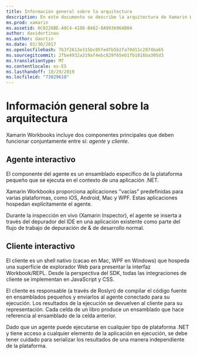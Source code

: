 ```yaml
---
title: Información general sobre la arquitectura
description: En este documento se describe la arquitectura de Xamarin Workbooks, examinando cómo funcionan conjuntamente el agente interactivo y el cliente interactivo.
ms.prod: xamarin
ms.assetid: 6C0226BE-A0C4-4108-B482-0A903696AB04
author: davidortinau
ms.author: daortin
ms.date: 03/30/2017
ms.openlocfilehash: 7b3f2613e315bc05fedfb5b2fa70d11c2874ba65
ms.sourcegitcommit: 2fbe4932a319af4ebc829f65eb1fb1816ba305d3
ms.translationtype: MT
ms.contentlocale: es-ES
ms.lasthandoff: 10/29/2019
ms.locfileid: "73029618"
---
```

# <a name="architecture-overview"></a>Información general sobre la arquitectura

Xamarin Workbooks incluye dos componentes principales que deben funcionar conjuntamente entre sí: _agente_ y _cliente_.

## <a name="interactive-agent"></a>Agente interactivo

El componente del agente es un ensamblado específico de la plataforma pequeño que se ejecuta en el contexto de una aplicación .NET.

Xamarin Workbooks proporciona aplicaciones "vacías" predefinidas para varias plataformas, como iOS, Android, Mac y WPF. Estas aplicaciones hospedan explícitamente el agente.

Durante la inspección en vivo (Xamarin Inspector), el agente se inserta a través del depurador del IDE en una aplicación existente como parte del flujo de trabajo de depuración de & de desarrollo normal.

## <a name="interactive-client"></a>Cliente interactivo

El cliente es un shell nativo (cacao en Mac, WPF en Windows) que hospeda una superficie de explorador Web para presentar la interfaz Workbook/REPL. Desde la perspectiva del SDK, todas las integraciones de cliente se implementan en JavaScript y CSS.

El cliente es responsable (a través de Roslyn) de compilar el código fuente en ensamblados pequeños y enviarlos al agente conectado para su ejecución. Los resultados de la ejecución se devuelven al cliente para su representación. Cada celda de un libro produce un ensamblado que hace referencia al ensamblado de la celda anterior.

Dado que un agente puede ejecutarse en cualquier tipo de plataforma .NET y tiene acceso a cualquier elemento de la aplicación en ejecución, se debe tener cuidado para serializar los resultados de una manera independiente de la plataforma.

